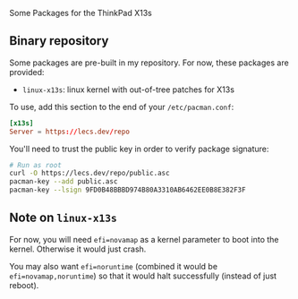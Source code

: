 Some Packages for the ThinkPad X13s

## Binary repository
Some packages are pre-built in my repository. For now, these packages are provided:

+ `linux-x13s`: linux kernel with out-of-tree patches for X13s

To use, add this section to the end of your `/etc/pacman.conf`:

```conf
[x13s]
Server = https://lecs.dev/repo
```

You'll need to trust the public key in order to verify package signature:

```bash
# Run as root
curl -O https://lecs.dev/repo/public.asc
pacman-key --add public.asc
pacman-key --lsign 9FD0B48BBBD974B80A3310AB6462EE0B8E382F3F
```

## Note on `linux-x13s`
For now, you will need `efi=novamap` as a kernel parameter to boot into the kernel. Otherwise it would just crash.

You may also want `efi=noruntime` (combined it would be `efi=novamap,noruntime`) so that it would halt successfully (instead of just reboot).

